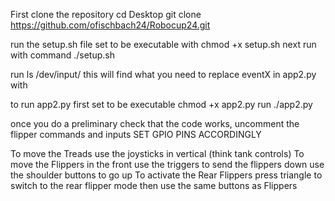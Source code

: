 First clone the repository
cd Desktop
git clone https://github.com/ofischbach24/Robocup24.git

run the  setup.sh file set to be executable with chmod +x setup.sh
next run with command ./setup.sh

run ls /dev/input/  this will find what you  need to replace eventX in app2.py with

to run app2.py first set to be executable chmod +x app2.py
run ./app2.py

once you do a preliminary check that the code works, uncomment the flipper commands and inputs
SET GPIO PINS ACCORDINGLY

To move the Treads use the joysticks in vertical (think tank controls)
To move the Flippers in the front use the triggers to send the flippers down use the shoulder buttons to go up
To activate the Rear Flippers press triangle to switch to the rear flipper mode then use the same buttons as Flippers
